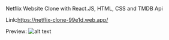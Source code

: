Netflix Website Clone with React.JS, HTML, CSS and TMDB Api

Link:https://netflix-clone-99e1d.web.app/

Preview:
![alt text](https://kiwipromotion.co.nz/wp-content/uploads/2022/01/screencapture-netflix-clone-99e1d-web-app-2022-01-16-01_20_33-min-scaled.jpg)

